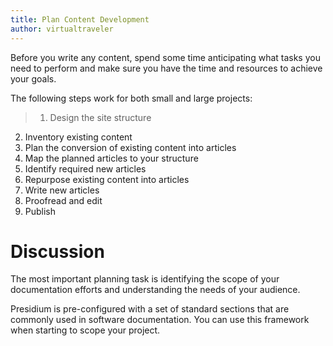 ```yaml
---
title: Plan Content Development
author: virtualtraveler
---
```


Before you write any content, spend some time anticipating what tasks you need to perform and make sure you have the time and resources to achieve your goals.

The following steps work for both small and large projects:  

> 1. Design the site structure
2. Inventory existing content
3. Plan the conversion of existing content into articles
4. Map the planned articles to your structure
5. Identify required new articles
6. Repurpose existing content into articles
7. Write new articles
8. Proofread and edit
9. Publish  

# Discussion

The most important planning task is identifying the scope of your documentation efforts and understanding the needs of your audience.

Presidium is pre-configured with a set of standard sections that are commonly used in software documentation. You can use this framework when starting to scope your project.
